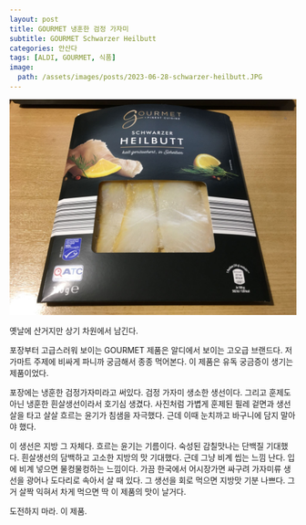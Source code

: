 ```yaml
---
layout: post
title: GOURMET 냉훈한 검정 가자미
subtitle: GOURMET Schwarzer Heilbutt
categories: 안산다
tags: [ALDI, GOURMET, 식품]
image:
  path: /assets/images/posts/2023-06-28-schwarzer-heilbutt.JPG
---
```


![Schwarzer Heilbutt](/assets/images/posts/2023-06-28-schwarzer-heilbutt.JPG)

옛날에 산거지만 상기 차원에서 남긴다.

포장부터 고급스러워 보이는 GOURMET 제품은 알디에서 보이는 고오급 브랜드다. 저가마트 주제에 비싸게 파니까 궁금해서 종종 먹어본다. 이 제품은 유독 궁금증이 생기는 제품이었다.

포장에는 냉훈한 검정가자미라고 써있다. 검정 가자미 생소한 생선이다. 그리고 훈제도 아닌 냉훈한 흰살생선이라서 호기심 생겼다. 사진처럼 가볍게 훈제된 필레 겉면과 생선 살을 타고 살살 흐르는 윤기가 침샘을 자극했다. 근데 이때 눈치까고 바구니에 담지 말아야 했다.

이 생선은 지방 그 자체다. 흐르는 윤기는 기름이다. 숙성된 감칠맛나는 단백질 기대했다. 흰살생선의 담백하고 고소한 지방의 맛 기대했다. 근데 그냥 비계 씹는 느낌 난다. 입에 비계 넣으면 물컹물컹하는 느낌이다. 가끔 한국에서 어시장가면 싸구려 가자미류 생선을 광어나 도다리로 속아서 살 때 있다. 그 생선을 회로 먹으면 지방맛 기분 나쁘다. 그거 살짝 익혀서 차게 먹으면 딱 이 제품의 맛이 날거다.

도전하지 마라. 이 제품.
